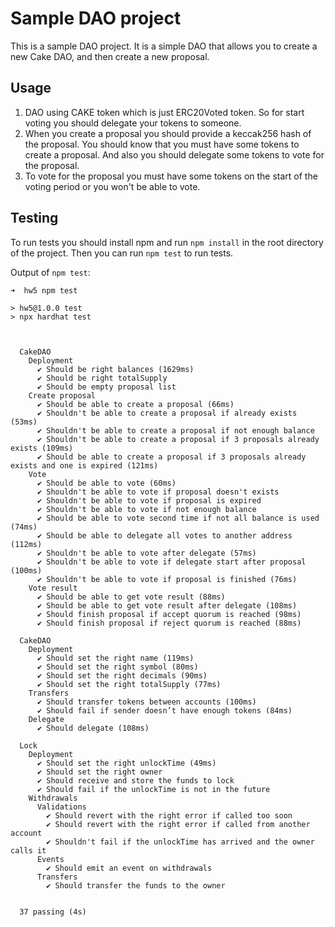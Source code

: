 # Sample DAO project

This is a sample DAO project. It is a simple DAO that allows you to create a new Cake DAO, and then create a new proposal.

## Usage

1) DAO using CAKE token which is just ERC20Voted token. So for start voting you should delegate your tokens to someone.
2) When you create a proposal you should provide a keccak256 hash of the proposal. You should know that you must have some tokens to create a proposal. And also you should delegate some tokens to vote for the proposal.
3) To vote for the proposal you must have some tokens on the start of the voting period or you won't be able to vote.

## Testing

To run tests you should install npm and run `npm install` in the root directory of the project. Then you can run `npm test` to run tests.

Output of `npm test`:

```
➜  hw5 npm test

> hw5@1.0.0 test
> npx hardhat test



  CakeDAO
    Deployment
      ✔ Should be right balances (1629ms)
      ✔ Should be right totalSupply
      ✔ Should be empty proposal list
    Create proposal
      ✔ Should be able to create a proposal (66ms)
      ✔ Shouldn't be able to create a proposal if already exists (53ms)
      ✔ Shouldn't be able to create a proposal if not enough balance
      ✔ Shouldn't be able to create a proposal if 3 proposals already exists (109ms)
      ✔ Should be able to create a proposal if 3 proposals already exists and one is expired (121ms)
    Vote
      ✔ Should be able to vote (60ms)
      ✔ Shouldn't be able to vote if proposal doesn't exists
      ✔ Shouldn't be able to vote if proposal is expired
      ✔ Shouldn't be able to vote if not enough balance
      ✔ Should be able to vote second time if not all balance is used (74ms)
      ✔ Should be able to delegate all votes to another address (112ms)
      ✔ Shouldn't be able to vote after delegate (57ms)
      ✔ Shouldn't be able to vote if delegate start after proposal (100ms)
      ✔ Shouldn't be able to vote if proposal is finished (76ms)
    Vote result
      ✔ Should be able to get vote result (88ms)
      ✔ Should be able to get vote result after delegate (108ms)
      ✔ Should finish proposal if accept quorum is reached (98ms)
      ✔ Should finish proposal if reject quorum is reached (88ms)

  CakeDAO
    Deployment
      ✔ Should set the right name (119ms)
      ✔ Should set the right symbol (80ms)
      ✔ Should set the right decimals (90ms)
      ✔ Should set the right totalSupply (77ms)
    Transfers
      ✔ Should transfer tokens between accounts (100ms)
      ✔ Should fail if sender doesn’t have enough tokens (84ms)
    Delegate
      ✔ Should delegate (108ms)

  Lock
    Deployment
      ✔ Should set the right unlockTime (49ms)
      ✔ Should set the right owner
      ✔ Should receive and store the funds to lock
      ✔ Should fail if the unlockTime is not in the future
    Withdrawals
      Validations
        ✔ Should revert with the right error if called too soon
        ✔ Should revert with the right error if called from another account
        ✔ Shouldn't fail if the unlockTime has arrived and the owner calls it
      Events
        ✔ Should emit an event on withdrawals
      Transfers
        ✔ Should transfer the funds to the owner


  37 passing (4s)
```